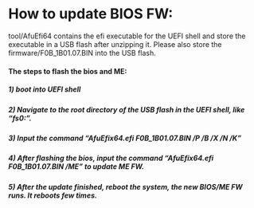 # How to update BIOS FW:
tool/AfuEfi64 contains the efi executable for the UEFI shell and store the executable in a USB flash after unzipping it.
Please also store the firmware/F0B_1B01.07.BIN into the USB flash.

#### The steps to flash the bios and ME:
##### 1) boot into UEFI shell
##### 2) Navigate to the root directory of the USB flash in the UEFI shell, like “fs0:”.
##### 3) Input the command “AfuEfix64.efi F0B_1B01.07.BIN /P /B /X /N /K”
##### 4) After flashing the bios, input the command “AfuEfix64.efi F0B_1B01.07.BIN /ME” to update ME FW.
##### 5) After the update finished, reboot the system, the new BIOS/ME FW runs. It reboots few times.
